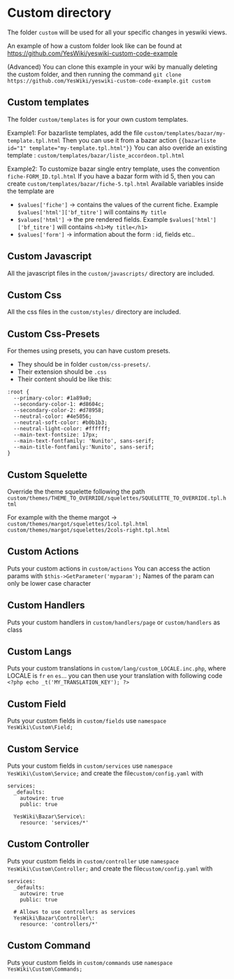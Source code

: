# Custom directory

The folder `custom` will be used for all your specific changes in yeswiki views.

An example of how a custom folder look like can be found at https://github.com/YesWiki/yeswiki-custom-code-example

(Advanced) You can clone this example in your wiki by manually deleting the custom folder, and then running the command `git clone https://github.com/YesWiki/yeswiki-custom-code-example.git custom`

## Custom templates

The folder `custom/templates` is for your own custom templates.

Example1: For bazarliste templates, add the file `custom/templates/bazar/my-template.tpl.html`
Then you can use it from a bazar action `{{bazarliste id="1" template="my-template.tpl.html"}}`
You can also overide an existing template : `custom/templates/bazar/liste_accordeon.tpl.html`

Example2: To customize bazar single entry template, uses the convention `fiche-FORM_ID.tpl.html`
If you have a bazar form with id 5, then you can create `custom/templates/bazar/fiche-5.tpl.html`
Available variables inside the template are
 - `$values['fiche']` -> contains the values of the current fiche. Example `$values['html']['bf_titre']` will contains `My title`
 - `$values['html']` -> the pre rendered fields. Example `$values['html']['bf_titre']` will contains `<h1>My title</h1>`
 - `$values['form']` -> information about the form : id, fields etc..

## Custom Javascript

All the javascript files in the `custom/javascripts/` directory are included.

## Custom Css

All the css files in the `custom/styles/` directory are included.

## Custom Css-Presets

For themes using presets, you can have custom presets.

 - They should be in folder `custom/css-presets/`.
 - Their extension should be `.css`
 - Their content should be like this:

```
:root {
  --primary-color: #1a89a0;
  --secondary-color-1: #d8604c;
  --secondary-color-2: #d78958;
  --neutral-color: #4e5056;
  --neutral-soft-color: #b0b1b3;
  --neutral-light-color: #ffffff;
  --main-text-fontsize: 17px;
  --main-text-fontfamily: 'Nunito', sans-serif;
  --main-title-fontfamily:'Nunito', sans-serif;
}
```

## Custom Squelette

Override the theme squelette following the path `custom/themes/THEME_TO_OVERRIDE/squelettes/SQUELETTE_TO_OVERRIDE.tpl.html`

For example with the theme margot ->  
`custom/themes/margot/squelettes/1col.tpl.html`  
`custom/themes/margot/squelettes/2cols-right.tpl.html`

## Custom Actions

Puts your custom actions in `custom/actions`
You can access the action params with `$this->GetParameter('myparam');`
Names of the param can only be lower case character

## Custom Handlers

Puts your custom handlers in `custom/handlers/page` or `custom/handlers` as class

## Custom Langs

Puts your custom translations in `custom/lang/custom_LOCALE.inc.php`, where LOCALE is `fr` `en` `es`...
you can then use your translation with following code `<?php echo _t('MY_TRANSLATION_KEY'); ?>`

## Custom Field

Puts your custom fields in `custom/fields`
use `namespace YesWiki\Custom\Field;`

## Custom Service

Puts your custom fields in `custom/services`
use `namespace YesWiki\Custom\Service;`
and create the file`custom/config.yaml` with

```
services:
  _defaults:
    autowire: true
    public: true

  YesWiki\Bazar\Service\:
    resource: 'services/*'
```

## Custom Controller

Puts your custom fields in `custom/controller`
use `namespace YesWiki\Custom\Controller;`
and create the file`custom/config.yaml` with

```
services:
  _defaults:
    autowire: true
    public: true

  # Allows to use controllers as services
  YesWiki\Bazar\Controller\:
    resource: 'controllers/*'
```

## Custom Command

Puts your custom fields in `custom/commands`
use `namespace YesWiki\Custom\Commands;`